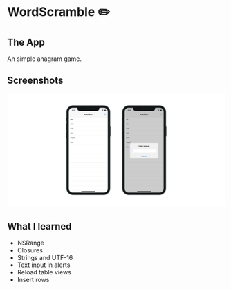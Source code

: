 # WordScramble ✏️

## The App
An simple anagram game.

## Screenshots
![WordScramble Banner](Documentation/AppBanner.png)

## What I learned

+ NSRange
+ Closures
+ Strings and UTF-16
+ Text input in alerts
+ Reload table views
+ Insert rows
